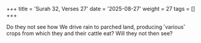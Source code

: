 +++
title = 'Surah 32, Verses 27'
date = '2025-08-27'
weight = 27
tags = []
+++

Do they not see how We drive rain to parched land, producing ˹various˺ crops from which they and their cattle eat? Will they not then see?